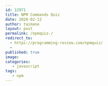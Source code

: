 ```yaml
---
id: 12971
title: NPM Commands Quiz
date: 2020-02-12
author: taimane
layout: post
permalink: /npmquiz-/
redirect_to:  
  - https://programming-review.com/npmquiz/
  - 
published: true
image: 
categories: 
   - javascript
tags:
   - npm
---
```

